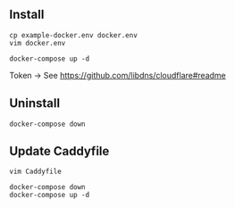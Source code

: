 ## Install

```
cp example-docker.env docker.env
vim docker.env

docker-compose up -d
```

Token -> See https://github.com/libdns/cloudflare#readme


## Uninstall

```
docker-compose down
```


## Update Caddyfile

```
vim Caddyfile

docker-compose down
docker-compose up -d
```
